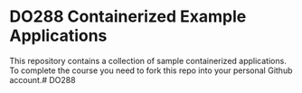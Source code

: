 # DO288 Containerized Example Applications

This repository contains a collection of sample containerized applications.  To complete the course you need to fork this repo into your personal Github account.# DO288
